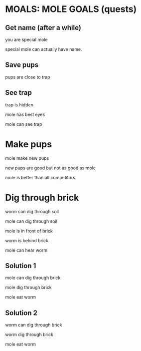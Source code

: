 # MOALS: MOLE GOALS (quests)

## Get name (after a while)

you are special mole

special mole can actually have name.


## Save pups

pups are close to trap


## See trap

trap is hidden

mole has best eyes

mole can see trap


# Make pups

mole make new pups

new pups are good but not as good as mole

mole is better than all competitors


# Dig through brick

worm can dig through soil

mole can dig through soil

mole is in front of brick

worm is behind brick

mole can hear worm

## Solution 1

mole can dig through brick

mole dig through brick

mole eat worm

## Solution 2

worm can dig through brick

worm dig through brick

mole eat worm
